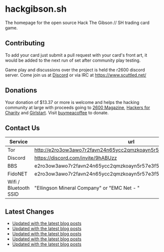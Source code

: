 # hackgibson.sh
The homepage for the open source Hack The Gibson // SH trading card game.


## Contributing

To add your card just submit a pull request with your card's front art, it would be added to the next run of set after community play testing.

Game play and discussions over the project is held the r2600 discord server. Come join us at [Discord](https://discord.com/invite/9hABUzz) or via IRC at https://www.scuttled.net/


## Donations

Your donation of $13.37 or more is welcome and helps the hacking community at large with proceeds going to [2600 Magazine](https://2600.com/), [Hackers for Charity](https://hackersforcharity.org) and [Girlstart](https://girlstart.org).  Visit [buymeacoffee](https://www.buymeacoffee.com/hackgibson.sh) to donate.


## Contact Us

Service | url
-|-
Tor | http://e2ro3ow3awo7r2favn24n65ycc2qmzkoayn5r57e3f56nvjwdcgg32ad.onion
Discord | https://discord.com/invite/9hABUzz
BBS | e2ro3ow3awo7r2favn24n65ycc2qmzkoayn5r57e3f56nvjwdcgg32ad.onion:23
FidoNET | e2ro3ow3awo7r2favn24n65ycc2qmzkoayn5r57e3f56nvjwdcgg32ad.onion:24554
Wifi / Bluetooth SSID | "Ellingson Mineral Company" or "EMC Net - <fidonet address>"

## Latest Changes
<!-- BLOG-POST-LIST:START -->
- [Updated with the latest blog posts](https://github.com/DFW2600/hackgibson.sh/commit/51bd7b943cddb50a0a5c4a8ffd37b6acea7cfc6b)
- [Updated with the latest blog posts](https://github.com/DFW2600/hackgibson.sh/commit/5d88863e0e5ed269c40b4d6508749a43d44aed86)
- [Updated with the latest blog posts](https://github.com/DFW2600/hackgibson.sh/commit/37e752b3becbea3ff4df08e8d3d713ff44be66ed)
- [Updated with the latest blog posts](https://github.com/DFW2600/hackgibson.sh/commit/991df1041a7d4e500bb55b51034b771917e2386d)
- [Updated with the latest blog posts](https://github.com/DFW2600/hackgibson.sh/commit/c090360396838c4d7a046af0e8a060f257fa5c9f)
<!-- BLOG-POST-LIST:END -->
